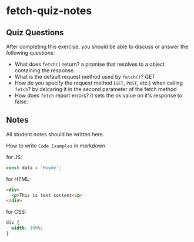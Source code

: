 # fetch-quiz-notes

## Quiz Questions

After completing this exercise, you should be able to discuss or answer the following questions:

- What does `fetch()` return?
  a promise that resolves to a object containing the response.
- What is the default request method used by `fetch()`?
  GET
- How do you specify the request method (`GET`, `POST`, etc.) when calling `fetch`?
  by delcaring it in the second parameter of the fetch method
- How does `fetch` report errors?
  it sets the ok value on it's response to false.

## Notes

All student notes should be written here.

How to write `Code Examples` in markdown

for JS:

```javascript
const data = 'Howdy';
```

for HTML:

```html
<div>
  <p>This is text content</p>
</div>
```

for CSS:

```css
div {
  width: 100%;
}
```
